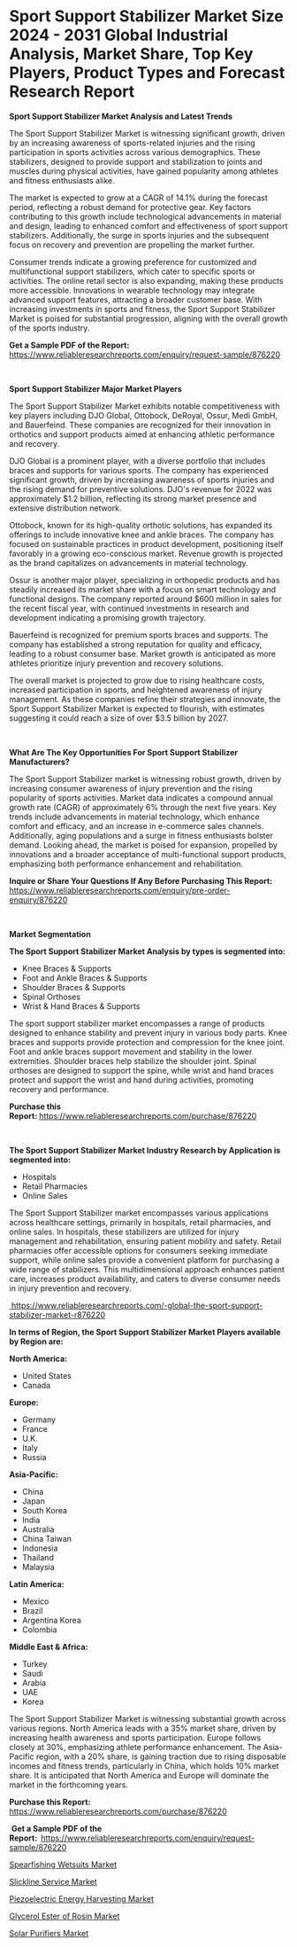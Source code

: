 <p><h1>Sport Support Stabilizer Market Size 2024 - 2031 Global Industrial Analysis, Market Share, Top Key Players, Product Types and Forecast Research Report</h1></p><p><strong>Sport Support Stabilizer Market Analysis and Latest Trends</strong></p>
<p><p>The Sport Support Stabilizer Market is witnessing significant growth, driven by an increasing awareness of sports-related injuries and the rising participation in sports activities across various demographics. These stabilizers, designed to provide support and stabilization to joints and muscles during physical activities, have gained popularity among athletes and fitness enthusiasts alike. </p><p>The market is expected to grow at a CAGR of 14.1% during the forecast period, reflecting a robust demand for protective gear. Key factors contributing to this growth include technological advancements in material and design, leading to enhanced comfort and effectiveness of sport support stabilizers. Additionally, the surge in sports injuries and the subsequent focus on recovery and prevention are propelling the market further.</p><p>Consumer trends indicate a growing preference for customized and multifunctional support stabilizers, which cater to specific sports or activities. The online retail sector is also expanding, making these products more accessible. Innovations in wearable technology may integrate advanced support features, attracting a broader customer base. With increasing investments in sports and fitness, the Sport Support Stabilizer Market is poised for substantial progression, aligning with the overall growth of the sports industry.</p></p>
<p><strong>Get a Sample PDF of the Report:&nbsp;</strong> <a href="https://www.reliableresearchreports.com/enquiry/request-sample/876220?utm_campaign=31&utm_medium=2&utm_source=Github&utm_content=ia&utm_term=03122024&utm_id=sport-support-stabilizer">https://www.reliableresearchreports.com/enquiry/request-sample/876220</a></p>
<p>&nbsp;</p>
<p><strong>Sport Support Stabilizer Major Market Players</strong></p>
<p><p>The Sport Support Stabilizer Market exhibits notable competitiveness with key players including DJO Global, Ottobock, DeRoyal, Ossur, Medi GmbH, and Bauerfeind. These companies are recognized for their innovation in orthotics and support products aimed at enhancing athletic performance and recovery.</p><p>DJO Global is a prominent player, with a diverse portfolio that includes braces and supports for various sports. The company has experienced significant growth, driven by increasing awareness of sports injuries and the rising demand for preventive solutions. DJO's revenue for 2022 was approximately $1.2 billion, reflecting its strong market presence and extensive distribution network.</p><p>Ottobock, known for its high-quality orthotic solutions, has expanded its offerings to include innovative knee and ankle braces. The company has focused on sustainable practices in product development, positioning itself favorably in a growing eco-conscious market. Revenue growth is projected as the brand capitalizes on advancements in material technology.</p><p>Ossur is another major player, specializing in orthopedic products and has steadily increased its market share with a focus on smart technology and functional designs. The company reported around $600 million in sales for the recent fiscal year, with continued investments in research and development indicating a promising growth trajectory.</p><p>Bauerfeind is recognized for premium sports braces and supports. The company has established a strong reputation for quality and efficacy, leading to a robust consumer base. Market growth is anticipated as more athletes prioritize injury prevention and recovery solutions.</p><p>The overall market is projected to grow due to rising healthcare costs, increased participation in sports, and heightened awareness of injury management. As these companies refine their strategies and innovate, the Sport Support Stabilizer Market is expected to flourish, with estimates suggesting it could reach a size of over $3.5 billion by 2027.</p></p>
<p>&nbsp;</p>
<p><strong>What Are The Key Opportunities For Sport Support Stabilizer Manufacturers?</strong></p>
<p><p>The Sport Support Stabilizer market is witnessing robust growth, driven by increasing consumer awareness of injury prevention and the rising popularity of sports activities. Market data indicates a compound annual growth rate (CAGR) of approximately 6% through the next five years. Key trends include advancements in material technology, which enhance comfort and efficacy, and an increase in e-commerce sales channels. Additionally, aging populations and a surge in fitness enthusiasts bolster demand. Looking ahead, the market is poised for expansion, propelled by innovations and a broader acceptance of multi-functional support products, emphasizing both performance enhancement and rehabilitation.</p></p>
<p><strong>Inquire or Share Your Questions If Any Before Purchasing This Report:</strong> <a href="https://www.reliableresearchreports.com/enquiry/pre-order-enquiry/876220?utm_campaign=31&utm_medium=2&utm_source=Github&utm_content=ia&utm_term=03122024&utm_id=sport-support-stabilizer">https://www.reliableresearchreports.com/enquiry/pre-order-enquiry/876220</a></p>
<p>&nbsp;</p>
<p><strong>Market Segmentation</strong></p>
<p><strong>The Sport Support Stabilizer Market Analysis by types is segmented into:</strong></p>
<p><ul><li>Knee Braces & Supports</li><li>Foot and Ankle Braces & Supports</li><li>Shoulder Braces & Supports</li><li>Spinal Orthoses</li><li>Wrist & Hand Braces & Supports</li></ul></p>
<p><p>The sport support stabilizer market encompasses a range of products designed to enhance stability and prevent injury in various body parts. Knee braces and supports provide protection and compression for the knee joint. Foot and ankle braces support movement and stability in the lower extremities. Shoulder braces help stabilize the shoulder joint. Spinal orthoses are designed to support the spine, while wrist and hand braces protect and support the wrist and hand during activities, promoting recovery and performance.</p></p>
<p><strong>Purchase this Report:&nbsp;</strong><a href="https://www.reliableresearchreports.com/purchase/876220?utm_campaign=31&utm_medium=2&utm_source=Github&utm_content=ia&utm_term=03122024&utm_id=sport-support-stabilizer">https://www.reliableresearchreports.com/purchase/876220</a></p>
<p>&nbsp;</p>
<p><strong>The Sport Support Stabilizer Market Industry Research by Application is segmented into:</strong></p>
<p><ul><li>Hospitals</li><li>Retail Pharmacies</li><li>Online Sales</li></ul></p>
<p><p>The Sport Support Stabilizer market encompasses various applications across healthcare settings, primarily in hospitals, retail pharmacies, and online sales. In hospitals, these stabilizers are utilized for injury management and rehabilitation, ensuring patient mobility and safety. Retail pharmacies offer accessible options for consumers seeking immediate support, while online sales provide a convenient platform for purchasing a wide range of stabilizers. This multidimensional approach enhances patient care, increases product availability, and caters to diverse consumer needs in injury prevention and recovery.</p></p>
<p><a href="https://www.reliableresearchreports.com/-global-the-sport-support-stabilizer-market-r876220?utm_campaign=31&utm_medium=2&utm_source=Github&utm_content=ia&utm_term=03122024&utm_id=sport-support-stabilizer">&nbsp;https://www.reliableresearchreports.com/-global-the-sport-support-stabilizer-market-r876220</a></p>
<p><strong>In terms of Region, the Sport Support Stabilizer Market Players available by Region are:</strong></p>
<p>
    <p> <strong> North America: </strong>
        <ul>
            <li>United States</li>
            <li>Canada</li>
        </ul>
        </p> 
    <p> <strong> Europe: </strong>
        <ul>
            <li>Germany</li>
            <li>France</li>
            <li>U.K.</li>
            <li>Italy</li>
            <li>Russia</li>
        </ul>
        </p> 
    <p> <strong> Asia-Pacific: </strong>
        <ul>
            <li>China</li>
            <li>Japan</li>
            <li>South Korea</li>
            <li>India</li>
            <li>Australia</li>
            <li>China Taiwan</li>
            <li>Indonesia</li>
            <li>Thailand</li>
            <li>Malaysia</li>
        </ul>
        </p> 
    <p> <strong> Latin America: </strong>
        <ul>
            <li>Mexico</li>
            <li>Brazil</li>
            <li>Argentina Korea</li>
            <li>Colombia</li>
        </ul>
        </p> 
    <p> <strong> Middle East & Africa: </strong>
        <ul>
            <li>Turkey</li>
            <li>Saudi</li>
            <li>Arabia</li>
            <li>UAE</li>
            <li>Korea</li>
        </ul>
    </p>
    </p>
<p><p>The Sport Support Stabilizer Market is witnessing substantial growth across various regions. North America leads with a 35% market share, driven by increasing health awareness and sports participation. Europe follows closely at 30%, emphasizing athlete performance enhancement. The Asia-Pacific region, with a 20% share, is gaining traction due to rising disposable incomes and fitness trends, particularly in China, which holds 10% market share. It is anticipated that North America and Europe will dominate the market in the forthcoming years.</p></p>
<p><strong>Purchase this Report: </strong><a href="https://www.reliableresearchreports.com/purchase/876220?utm_campaign=31&utm_medium=2&utm_source=Github&utm_content=ia&utm_term=03122024&utm_id=sport-support-stabilizer">https://www.reliableresearchreports.com/purchase/876220</a></p>
<p>&nbsp;<strong>Get a Sample PDF of the Report:&nbsp;&nbsp;</strong><a href="https://www.reliableresearchreports.com/enquiry/request-sample/876220?utm_campaign=31&utm_medium=2&utm_source=Github&utm_content=ia&utm_term=03122024&utm_id=sport-support-stabilizer">https://www.reliableresearchreports.com/enquiry/request-sample/876220</a></p>
<p><strong></strong></p>
<p><p><a href="https://github.com/rahu1506/Market-Research-Report-List-6/blob/main/spearfishing-wetsuits-market.md?utm_campaign=31&utm_medium=2&utm_source=Github&utm_content=ia&utm_term=03122024&utm_id=sport-support-stabilizer">Spearfishing Wetsuits Market</a></p><p><a href="https://www.linkedin.com/pulse/current-state-slickline-service-market-size-trends-projected-bystf?utm_campaign=31&utm_medium=2&utm_source=Github&utm_content=ia&utm_term=03122024&utm_id=sport-support-stabilizer">Slickline Service Market</a></p><p><a href="https://www.linkedin.com/pulse/piezoelectric-energy-harvesting-market-growth-study-projects-kh88e?utm_campaign=31&utm_medium=2&utm_source=Github&utm_content=ia&utm_term=03122024&utm_id=sport-support-stabilizer">Piezoelectric Energy Harvesting Market</a></p><p><a href="https://issuu.com/reportprime-2/docs/glycerol-ester-of-rosin-market-size-2030.pptx?utm_campaign=31&utm_medium=2&utm_source=Github&utm_content=ia&utm_term=03122024&utm_id=sport-support-stabilizer">Glycerol Ester of Rosin Market</a></p><p><a href="https://github.com/FassouRP/Market-Research-Report-List-6/blob/main/solar-purifiers-market.md?utm_campaign=31&utm_medium=2&utm_source=Github&utm_content=ia&utm_term=03122024&utm_id=sport-support-stabilizer">Solar Purifiers Market</a></p></p>
